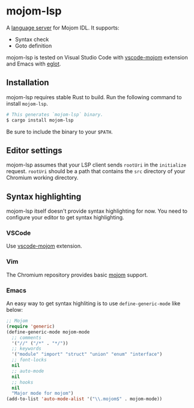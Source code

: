 # mojom-lsp

A [language server](https://microsoft.github.io/language-server-protocol/specification) for Mojom IDL. It supports:

- Syntax check
- Goto definition

mojom-lsp is tested on Visual Studio Code with [vscode-mojom](../vscode-mojom) extension and Emacs with [eglot](https://github.com/joaotavora/eglot).

## Installation

mojom-lsp requires stable Rust to build. Run the following command to install `mojom-lsp`.

```sh
# This generates `mojom-lsp` binary.
$ cargo install mojom-lsp
```

Be sure to include the binary to your `$PATH`.

## Editor settings

mojom-lsp assumes that your LSP client sends `rootUri` in the `initialize` request. `rootUri` should be a path that contains the `src` directory of your Chromium working directory.

## Syntax highlighting

mojom-lsp itself doesn't provide syntax highlighting for now. You need to configure your editor to get syntax highlighting.

### VSCode

Use [vscode-mojom](../vscode-mojom) extension.

### Vim

The Chromium repository provides basic [mojom](https://chromium.googlesource.com/chromium/src.git/+/refs/heads/master/tools/vim/mojom/) support.

### Emacs

An easy way to get syntax highliting is to use `define-generic-mode` like below:

```lisp
;; Mojom
(require 'generic)
(define-generic-mode mojom-mode
  ;; comments
  '("//" ("/*" . "*/"))
  ;; keywords
  '("module" "import" "struct" "union" "enum" "interface")
  ;; font-locks
  nil
  ;; auto-mode
  nil
  ;; hooks
  nil
  "Major mode for mojom")
(add-to-list 'auto-mode-alist '("\\.mojom$" . mojom-mode))
```
